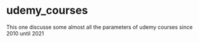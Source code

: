 # udemy_courses
This one discusse some almost all the parameters of udemy courses since 2010 until 2021
